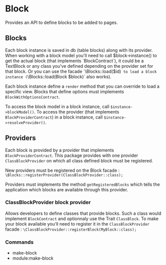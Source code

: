 # Block

Provides an API to define blocks to be added to pages.

## Blocks 

Each block instance is saved in db (table blocks) along with its provider.
When working with a block model you'll need to call $block->instance() to get the actual block (that implements `BlockContract`), it could be a TextBlock or any class you've defined depending on the provider set for that block.
Or you can use the facade `\Blocks::load($id)` to load a block instance (`\Blocks::load(Block $block)` also works).

Each block instance define a `render` method that you can override to load a specific view.
Blocks that define options must implements `BlockWithOptionsContract`.

To access the block model in a block instance, call `$instance->blockModel()`.
To access the provider (that implements `BlockProviderContract`) in a block instance, call `$instance->resolveProvider()`.

## Providers

Each block is provided by a provider that implements `BlockProviderContract`. This package provides with one provider `ClassBlockProvider` on which all class defined block must be registered.

New providers must be registered on the Block facade : `\Blocks::registerProvider(ClassBlockProvider::class);`

Providers must implements the method `getRegisteredBlocks` which tells the application which blocks are available through this provider.

### ClassBlockProvider block provider

Allows developers to define classes that provide blocks.
Such a class would implement `BlockContract` and optionnaly use the Trait `ClassBlock`.
To make your block available you'll need to register it in the `ClassBlockProvider` facade : `\ClassBlockProvider::registerBlock(MyBlock::class);`

### Commands

- make-block
- module:make-block